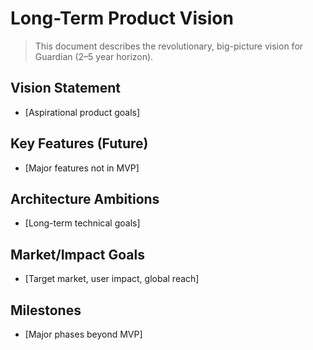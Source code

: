 # Long-Term Product Vision

> This document describes the revolutionary, big-picture vision for Guardian (2–5 year horizon).

## Vision Statement
- [Aspirational product goals]

## Key Features (Future)
- [Major features not in MVP]

## Architecture Ambitions
- [Long-term technical goals]

## Market/Impact Goals
- [Target market, user impact, global reach]

## Milestones
- [Major phases beyond MVP] 